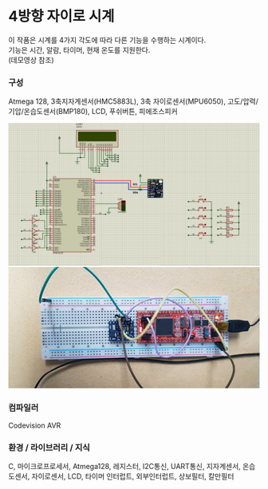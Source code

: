 # 4방향 자이로 시계

이 작품은 시계를 4가지 각도에 따라 다른 기능을 수행하는 시계이다.</br>
기능은 시간, 알람, 타이머, 현재 온도를 지원한다.</br>
(데모영상 참조)

### 구성

Atmega 128, 3축지자계센서(HMC5883L), 3축 자이로센서(MPU6050), 고도/압력/기압/온습도센서(BMP180), LCD, 푸쉬버튼, 피에조스피커</br>

![circuit_diagram](https://github.com/chuuuul/4way-gyro-clock/blob/master/gitData/circuit_diagram.jpg)
![hw](https://github.com/chuuuul/4way-gyro-clock/blob/master/gitData/product.png)

### 컴파일러
Codevision AVR

### 환경 / 라이브러리 / 지식
C, 마이크로프로세서, Atmega128, 레지스터, I2C통신, UART통신, 지자계센서, 온습도센서, 자이로센서, LCD, 타이머 인터럽트, 외부인터럽트, 상보필터, 칼만필터




